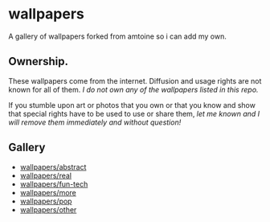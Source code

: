 # wallpapers

A gallery of wallpapers forked from amtoine so i can add my own.


## Ownership.
These wallpapers come from the internet. Diffusion and usage rights are not known for all of them.
*I do not own any of the wallpapers listed in this repo.*

If you stumble upon art or photos that you own or that you know and show that special rights have to be used to use or share them, *let me known and I will remove them immediately and without question!*

## Gallery
- [wallpapers/abstract](wallpapers/abstract/README.md)
- [wallpapers/real](wallpapers/real/README.md)
- [wallpapers/fun-tech](wallpapers/fun-tech/README.md)
- [wallpapers/more](wallpapers/more/README.md)
- [wallpapers/pop](wallpapers/pop/README.md)
- [wallpapers/other](wallpapers/other/README.md)
